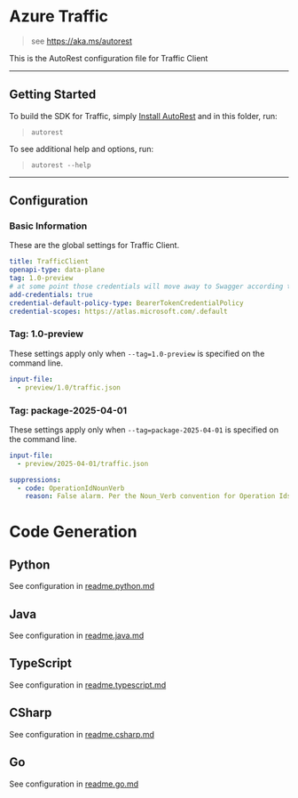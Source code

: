 # Azure Traffic

> see https://aka.ms/autorest

This is the AutoRest configuration file for Traffic Client

---

## Getting Started

To build the SDK for Traffic, simply [Install AutoRest](https://aka.ms/autorest/install) and in this folder, run:

> `autorest`

To see additional help and options, run:

> `autorest --help`

---

## Configuration

### Basic Information

These are the global settings for Traffic Client.

``` yaml
title: TrafficClient
openapi-type: data-plane
tag: 1.0-preview
# at some point those credentials will move away to Swagger according to [this](https://github.com/Azure/autorest/issues/3718)
add-credentials: true
credential-default-policy-type: BearerTokenCredentialPolicy
credential-scopes: https://atlas.microsoft.com/.default
```


### Tag: 1.0-preview

These settings apply only when `--tag=1.0-preview` is specified on the command line.

``` yaml $(tag) == '1.0-preview'
input-file:
  - preview/1.0/traffic.json
```

### Tag: package-2025-04-01

These settings apply only when `--tag=package-2025-04-01` is specified on the command line.

``` yaml $(tag) == 'package-2025-04-01'
input-file:
  - preview/2025-04-01/traffic.json

suppressions:
  - code: OperationIdNounVerb
    reason: False alarm. Per the Noun_Verb convention for Operation Ids, the noun 'Traffic' should not appear after the underscore.
```

# Code Generation

## Python

See configuration in [readme.python.md](./readme.python.md)

## Java

See configuration in [readme.java.md](./readme.java.md)

## TypeScript

See configuration in [readme.typescript.md](./readme.typescript.md)

## CSharp

See configuration in [readme.csharp.md](./readme.csharp.md)

## Go

See configuration in [readme.go.md](./readme.go.md)
